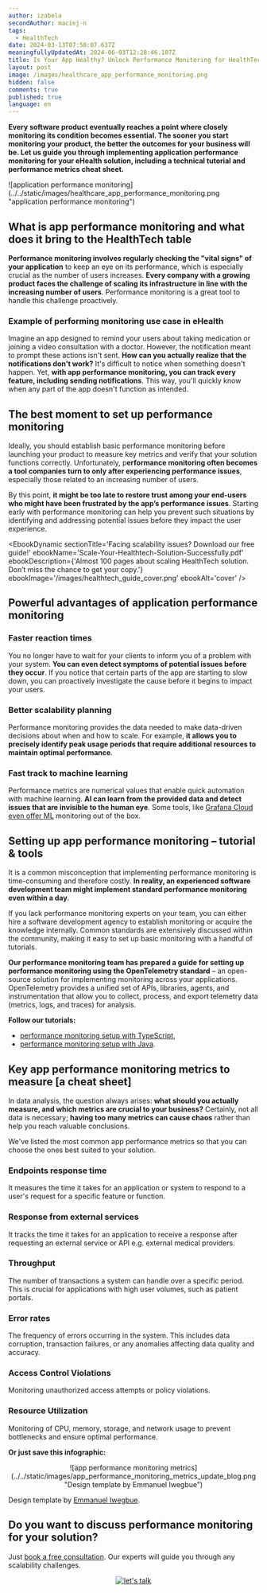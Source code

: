 ```yaml
---
author: izabela
secondAuthor: maciej-n
tags:
  - HealthTech
date: 2024-03-13T07:50:07.637Z
meaningfullyUpdatedAt: 2024-06-03T12:28:46.107Z
title: Is Your App Healthy? Unlock Performance Monitoring for HealthTech
layout: post
image: /images/healthcare_app_performance_monitoring.png
hidden: false
comments: true
published: true
language: en
---
```

**Every software product eventually reaches a point where closely monitoring its condition becomes essential. The sooner you start monitoring your product, the better the outcomes for your business will be. Let us guide you through implementing application performance monitoring for your eHealth solution, including a technical tutorial and performance metrics cheat sheet.**

<div className="image">![application performance monitoring](../../static/images/healthcare_app_performance_monitoring.png "application performance monitoring")</div>

## What is app performance monitoring and what does it bring to the HealthTech table

**Performance monitoring involves regularly checking the "vital signs" of your application** to keep an eye on its performance, which is especially crucial as the number of users increases. **Every company with a growing product faces the challenge of scaling its infrastructure in line with the increasing number of users**. Performance monitoring is a great tool to handle this challenge proactively.

<YouTubeEmbed url='https://youtu.be/obxhjNnNCH0' />

### Example of performing monitoring use case in eHealth

Imagine an app designed to remind your users about taking medication or joining a video consultation with a doctor. However, the notification meant to prompt these actions isn't sent. **How can you actually realize that the notifications don't work?** It's difficult to notice when something doesn't happen. Yet, **with app performance monitoring, you can track every feature, including sending notifications**. This way, you'll quickly know when any part of the app doesn't function as intended.

## The best moment to set up performance monitoring

Ideally, you should establish basic performance monitoring before launching your product to measure key metrics and verify that your solution functions correctly. Unfortunately, p**erformance monitoring often becomes a tool companies turn to only after experiencing performance issues**, especially those related to an increasing number of users. 

By this point, **it might be too late to restore trust among your end-users who might have been frustrated by the app’s performance issues**. Starting early with performance monitoring can help you prevent such situations by identifying and addressing potential issues before they impact the user experience.

<EbookDynamic sectionTitle='Facing scalability issues? Download our free guide!' ebookName='Scale-Your-Healthtech-Solution-Successfully.pdf' ebookDescription={'Almost 100 pages about scaling HealthTech solution. Don’t miss the chance to get your copy.'} ebookImage='/images/healthtech_guide_cover.png' ebookAlt='cover' />

## Powerful advantages of application performance monitoring

### Faster reaction times

You no longer have to wait for your clients to inform you of a problem with your system. **You can even detect symptoms of potential issues before they occur**. If you notice that certain parts of the app are starting to slow down, you can proactively investigate the cause before it begins to impact your users.

### Better scalability planning

Performance monitoring provides the data needed to make data-driven decisions about when and how to scale. For example, **it allows you to precisely identify peak usage periods that require additional resources to maintain optimal performance**.

### Fast track to machine learning

Performance metrics are numerical values that enable quick automation with machine learning. **AI can learn from the provided data and detect issues that are invisible to the human eye**. Some tools, like [Grafana Cloud even offer ML](https://grafana.com/docs/grafana-cloud/alerting-and-irm/machine-learning/) monitoring out of the box.

## Setting up app performance monitoring – tutorial & tools

It is a common misconception that implementing performance monitoring is time-consuming and therefore costly. **In reality, an experienced software development team might implement standard performance monitoring even within a day**.

If you lack performance monitoring experts on your team, you can either hire a software development agency to establish monitoring or acquire the knowledge internally. Common standards are extensively discussed within the community, making it easy to set up basic monitoring with a handful of tutorials.

**Our performance monitoring team has prepared a guide for setting up performance monitoring using the OpenTelemetry standard** – an open-source solution for implementing monitoring across your applications. OpenTelemetry provides a unified set of APIs, libraries, agents, and instrumentation that allow you to collect, process, and export telemetry data (metrics, logs, and traces) for analysis.

**Follow our tutorials:**

* [performance monitoring setup with TypeScript](/blog/how-to-improve-your-app-observability-easily-with-grafana-and-opentelemetry/),
* [performance monitoring setup with Java](https://grafana.com/blog/2023/10/30/how-to-integrate-a-spring-boot-app-with-grafana-using-opentelemetry-standards/).

## Key app performance monitoring metrics to measure \[a cheat sheet]

In data analysis, the question always arises: **what should you actually measure, and which metrics are crucial to your business?** Certainly, not all data is necessary; **having too many metrics can cause chaos** rather than help you reach valuable conclusions.

We've listed the most common app performance metrics so that you can choose the ones best suited to your solution.

### Endpoints response time

It measures the time it takes for an application or system to respond to a user's request 
for a specific feature or function.

### Response from external services

It tracks the time it takes for an application to receive a response after requesting an external service or API e.g. external medical providers.

### Throughput

The number of transactions a system can handle over a specific period. This is crucial for applications with high user volumes, such as patient portals.

### Error rates

The frequency of errors occurring in the system. This includes data corruption, transaction failures, or any anomalies affecting data quality and accuracy.

### Access Control Violations

Monitoring unauthorized access attempts or policy violations.

### Resource Utilization

Monitoring of CPU, memory, storage, and network usage to prevent bottlenecks and ensure optimal performance.

**Or just save this infographic:**

<center>

<div className="image">![app performance monitoring metrics](../../static/images/app_performance_monitoring_metrics_update_blog.png "Design template by Emmanuel Iwegbue")</div>

</center>

Design template by [Emmanuel Iwegbue](https://www.figma.com/community/file/1331537825284408926).  


## Do you want to discuss performance monitoring for your solution?

Just [book a free consultation](/start-project/). Our experts will guide you through any scalability challenges.

<center>

[![let's talk](/images/contact_mateusz_small.png)](/start-project/) 

</center>